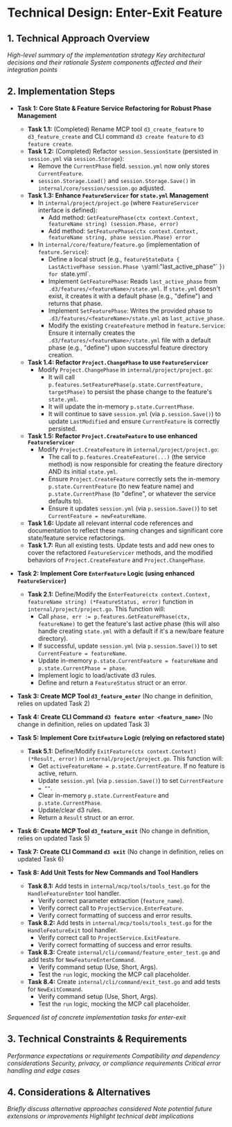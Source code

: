 # Technical Design: Enter-Exit Feature

## 1. Technical Approach Overview
*High-level summary of the implementation strategy*
*Key architectural decisions and their rationale*
*System components affected and their integration points*

## 2. Implementation Steps
*   **Task 1: Core State & Feature Service Refactoring for Robust Phase Management**
    *   **Task 1.1:** (Completed) Rename MCP tool `d3_create_feature` to `d3_feature_create` and CLI command `d3 create feature` to `d3 feature create`.
    *   **Task 1.2:** (Completed) Refactor `session.SessionState` (persisted in `session.yml` via `session.Storage`):
        *   Remove the `CurrentPhase` field. `session.yml` now only stores `CurrentFeature`.
        *   `session.Storage.Load()` and `session.Storage.Save()` in `internal/core/session/session.go` adjusted.
    *   **Task 1.3: Enhance `FeatureServicer` for `state.yml` Management**
        *   In `internal/project/project.go` (where `FeatureServicer` interface is defined):
            *   Add method: `GetFeaturePhase(ctx context.Context, featureName string) (session.Phase, error)`
            *   Add method: `SetFeaturePhase(ctx context.Context, featureName string, phase session.Phase) error`
        *   In `internal/core/feature/feature.go` (implementation of `feature.Service`):
            *   Define a local struct (e.g., `featureStateData { LastActivePhase session.Phase \`yaml:\"last_active_phase\"\` }`) for `state.yml`.
            *   Implement `GetFeaturePhase`: Reads `last_active_phase` from `.d3/features/<featureName>/state.yml`. If `state.yml` doesn't exist, it creates it with a default phase (e.g., "define") and returns that phase.
            *   Implement `SetFeaturePhase`: Writes the provided phase to `.d3/features/<featureName>/state.yml` as `last_active_phase`.
            *   Modify the existing `CreateFeature` method in `feature.Service`: Ensure it internally creates the `.d3/features/<featureName>/state.yml` file with a default phase (e.g., "define") upon successful feature directory creation.
    *   **Task 1.4: Refactor `Project.ChangePhase` to use `FeatureServicer`**
        *   Modify `Project.ChangePhase` in `internal/project/project.go`:
            *   It will call `p.features.SetFeaturePhase(p.state.CurrentFeature, targetPhase)` to persist the phase change to the feature's `state.yml`.
            *   It will update the in-memory `p.state.CurrentPhase`.
            *   It will continue to save `session.yml` (via `p.session.Save()`) to update `LastModified` and ensure `CurrentFeature` is correctly persisted.
    *   **Task 1.5: Refactor `Project.CreateFeature` to use enhanced `FeatureServicer`**
        *   Modify `Project.CreateFeature` in `internal/project/project.go`:
            *   The call to `p.features.CreateFeature(...)` (the service method) is now responsible for creating the feature directory AND its initial `state.yml`.
            *   Ensure `Project.CreateFeature` correctly sets the in-memory `p.state.CurrentFeature` (to new feature name) and `p.state.CurrentPhase` (to "define", or whatever the service defaults to).
            *   Ensure it updates `session.yml` (via `p.session.Save()`) to set `CurrentFeature = newFeatureName`.
    *   **Task 1.6:** Update all relevant internal code references and documentation to reflect these naming changes and significant core state/feature service refactorings.
    *   **Task 1.7:** Run all existing tests. Update tests and add new ones to cover the refactored `FeatureServicer` methods, and the modified behaviors of `Project.CreateFeature` and `Project.ChangePhase`.

*   **Task 2: Implement Core `EnterFeature` Logic (using enhanced `FeatureServicer`)**
    *   **Task 2.1:** Define/Modify the `EnterFeature(ctx context.Context, featureName string) (*FeatureStatus, error)` function in `internal/project/project.go`. This function will:
        *   Call `phase, err := p.features.GetFeaturePhase(ctx, featureName)` to get the feature's last active phase (this will also handle creating `state.yml` with a default if it's a new/bare feature directory).
        *   If successful, update `session.yml` (via `p.session.Save()`) to set `CurrentFeature = featureName`.
        *   Update in-memory `p.state.CurrentFeature = featureName` and `p.state.CurrentPhase = phase`.
        *   Implement logic to load/activate d3 rules.
        *   Define and return a `FeatureStatus` struct or an error.

*   **Task 3: Create MCP Tool `d3_feature_enter`** (No change in definition, relies on updated Task 2)
*   **Task 4: Create CLI Command `d3 feature enter <feature_name>`** (No change in definition, relies on updated Task 3)

*   **Task 5: Implement Core `ExitFeature` Logic (relying on refactored state)**
    *   **Task 5.1:** Define/Modify `ExitFeature(ctx context.Context) (*Result, error)` in `internal/project/project.go`. This function will:
        *   Get `activeFeatureName = p.state.CurrentFeature`. If no feature is active, return.
        *   Update `session.yml` (via `p.session.Save()`) to set `CurrentFeature = ""`.
        *   Clear in-memory `p.state.CurrentFeature` and `p.state.CurrentPhase`.
        *   Update/clear d3 rules.
        *   Return a `Result` struct or an error.

*   **Task 6: Create MCP Tool `d3_feature_exit`** (No change in definition, relies on updated Task 5)
*   **Task 7: Create CLI Command `d3 exit`** (No change in definition, relies on updated Task 6)

*   **Task 8: Add Unit Tests for New Commands and Tool Handlers**
    *   **Task 8.1:** Add tests in `internal/mcp/tools/tools_test.go` for the `HandleFeatureEnter` tool handler.
        *   Verify correct parameter extraction (`feature_name`).
        *   Verify correct call to `ProjectService.EnterFeature`.
        *   Verify correct formatting of success and error results.
    *   **Task 8.2:** Add tests in `internal/mcp/tools/tools_test.go` for the `HandleFeatureExit` tool handler.
        *   Verify correct call to `ProjectService.ExitFeature`.
        *   Verify correct formatting of success and error results.
    *   **Task 8.3:** Create `internal/cli/command/feature_enter_test.go` and add tests for `NewFeatureEnterCommand`.
        *   Verify command setup (Use, Short, Args).
        *   Test the `run` logic, mocking the MCP call placeholder.
    *   **Task 8.4:** Create `internal/cli/command/exit_test.go` and add tests for `NewExitCommand`.
        *   Verify command setup (Use, Short, Args).
        *   Test the `run` logic, mocking the MCP call placeholder.

*Sequenced list of concrete implementation tasks for enter-exit*

## 3. Technical Constraints & Requirements
*Performance expectations or requirements*
*Compatibility and dependency considerations*
*Security, privacy, or compliance requirements*
*Critical error handling and edge cases*

## 4. Considerations & Alternatives
*Briefly discuss alternative approaches considered*
*Note potential future extensions or improvements*
*Highlight technical debt implications*